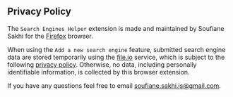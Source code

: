 ## Privacy Policy

The `Search Engines Helper` extension is made and maintained by Soufiane Sakhi for the [Firefox](https://addons.mozilla.org/en-US/firefox/addon/feedly_filtering_and_sorting/) browser.

When using the `Add a new search engine` feature, submitted search engine data are stored temporarily using the [file.io](https://file.io) service, which is subject to the following [privacy policy](https://www.file.io/privacy.html).
Otherwise, no data, including personally identifiable information, is collected by this browser extension.

If you have any questions feel free to email soufiane.sakhi.js@gmail.com.
